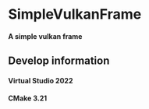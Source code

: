 # SimpleVulkanFrame
#### A simple vulkan frame 
## Develop information
#### Virtual Studio 2022
#### CMake 3.21

